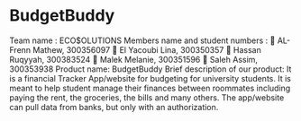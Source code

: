 # BudgetBuddy
Team name : ECO$OLUTIONS
Members name and student numbers :
	AL-Frenn Mathew, 300356097
	El Yacoubi Lina, 300350357
	Hassan Ruqyyah, 300383524
	Malek Melanie, 300351596
	Saleh Assim, 300353938
Product name: BudgetBuddy
Brief description of our product:
It is a financial Tracker App/website for budgeting for university students. It is meant to help student manage their finances between roommates including paying the rent, the groceries, the bills and many others. The app/website can pull data from banks, but only with an authorization.

